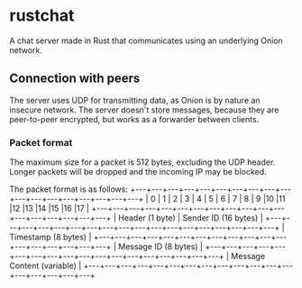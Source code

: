 # rustchat

A chat server made in Rust that communicates using an underlying Onion network.

## Connection with peers

The server uses UDP for transmitting data, as Onion is by nature an insecure network. The server doesn't store
messages, because they are peer-to-peer encrypted, but works as a forwarder between clients.

### Packet format

The maximum size for a packet is 512 bytes, excluding the UDP header. Longer packets will be dropped and the
incoming IP may be blocked.

The packet format is as follows:
+---+---+---+---+---+---+---+---+---+---+---+---+---+---+---+---+---+---+
| 0 | 1 | 2 | 3 | 4 | 5 | 6 | 7 | 8 | 9 |10 |11 |12 |13 |14 |15 |16 |17 |
+---+---+---+---+---+---+---+---+---+---+---+---+---+---+---+---+---+---+
| Header (1 byte) | Sender ID (16 bytes) |
+---+---+---+---+---+---+---+---+---+---+---+---+---+---+---+---+---+---+
| Timestamp (8 bytes) |
+---+---+---+---+---+---+---+---+---+---+---+---+---+---+---+---+---+---+
| Message ID (8 bytes) |
+---+---+---+---+---+---+---+---+---+---+---+---+---+---+---+---+---+---+
| Message Content (variable) |
+---+---+---+---+---+---+---+---+---+---+---+---+---+---+---+---+---+---+
